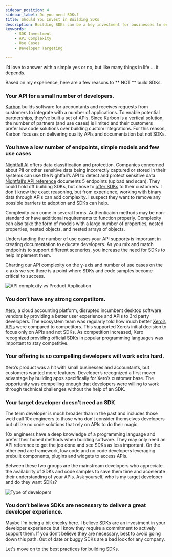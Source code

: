 ```yaml
---
sidebar_position: 4
sidebar_label: Do you need SDKs?
title: Should You Invest in Building SDKs
description: Building SDKs can be a key investment for businesses to engage developers & keep them up-to-date with the latest features. Consider API complexity, use cases & target developers before investing.
keywords: 
    - SDK Investment
    - API Complexity
    - Use Cases
    - Developer Targeting

---
```


I’d love to answer with a simple yes or no, but like many things in life … it depends.

Based on my experience, here are a few reasons to ** NOT ** build SDKs.

### Your API for a small number of developers.

[Karbon](https://developers.karbonhq.com/) builds software for accountants and receives requests from customers to integrate with a number of applications. To enable potential partnerships, they’ve built a set of APIs. Since Karbon is a vertical solution, the number of partners (and use cases) is limited and their customers prefer low code solutions over building custom integrations. For this reason, Karbon focuses on delivering quality APIs and documentation but not SDKs.

### You have a low number of endpoints, simple models and few use cases

[Nightfall AI](https://www.nightfall.ai/) offers data classification and protection. Companies concerned about PII or other sensitive data being incorrectly captured or stored in their systems can use the Nightfall’s API to detect and protect sensitive data. [Nightfall’s API reference](https://docs.nightfall.ai/reference/scanpayloadv3) documents 5 endpoints (upload and scan). They could hold off building SDKs, but chose to [offer SDKs](https://docs.nightfall.ai/docs/intro-nightfall-sdks) to their customers. I don't know the exact reasoning, but from experience, working with binary data through APIs can add complexity. I suspect they want to remove any possible barriers to adoption and SDKs can help.

Complexity can come in several forms. Authenticaion methods may be non-standard or have additional requirements to function properly. Complexity can also take the form of models with a large number of properties, nested properties, nested objects, and nested arrays of objects. 

Understanding the number of use cases your API supports is important in creating documentation to educate developers. As you mix and match endpoints to support different scenerios, you increase the need for SDKs to help implement them.

Charting our API complexity on the y-axis and number of use cases on the x-axis we see there is a point where SDKs and code samples become critical to success.

![API complexity vs Product Application](/img/complexity-vs-application.png)

### You don’t have any strong competitors.

[Xero](https://www.xero.com), a cloud accounting platform, disrupted incumbent desktop software vendors by providing a better user experience and APIs to 3rd party developers. The ecosystem team was regularly told how much better [Xero’s APIs](https://developer.xero.com) were compared to competitors. This supported Xero’s initial decision to focus only on APIs and not SDKs. As competition increased, Xero recognized providing official SDKs in popular programming languages was important to stay competitive.

### Your offering is so compelling developers will work extra hard.

Xero’s product was a hit with small businesses and accountants, but customers wanted more features. Developer’s recognized a first mover advantage by building apps specifically for Xero’s customer base. The opportunity was compelling enough that developers were willing to work through technical challenges without the help of an SDK.

### Your target developer doesn’t need an SDK

The term developer is much broader than in the past and includes those we’d call 10x engineers to those who don’t consider themselves developers but utilize no code solutions that rely on APIs to do their magic. 

10x engineers have a deep knowledge of a programming language and prefer their honed methods when building software. They may only need an API reference to get the job done and see SDKs as less important. On the other end are framework, low code and no code developers leveraging prebuilt components, plugins and widgets to access APIs. 

Between these two groups are the mainstream developers who appreciate the availability of SDKs and code samples to save them time and accelerate their understanding of your APIs.  Ask yourself, who is my target developer and do they want SDKs?  

![Type of developers](/img/types-of-developers.png)

### You don’t believe SDKs are necessary to deliver a great developer experience.

Maybe I’m being a bit cheeky here. I believe SDKs are an investment in your developer experience but I know they require a commitment to actively support them. If you don’t believe they are necessary, best to avoid going down this path. Out of date or buggy SDKs are a bad look for any company.

Let's move on to the best practices for building SDKs.